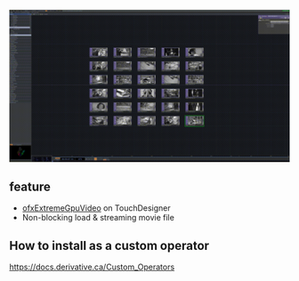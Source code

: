 ![ss](https://github.com/yumataesu/ExGpuVideoTOP/blob/master/readme/output.gif)

## feature
* [ofxExtremeGpuVideo](https://github.com/yumataesu/ExGpuVideoTOP/blob/master/readme/output.gif) on TouchDesigner
* Non-blocking load & streaming movie file 

## How to install as a custom operator
https://docs.derivative.ca/Custom_Operators
